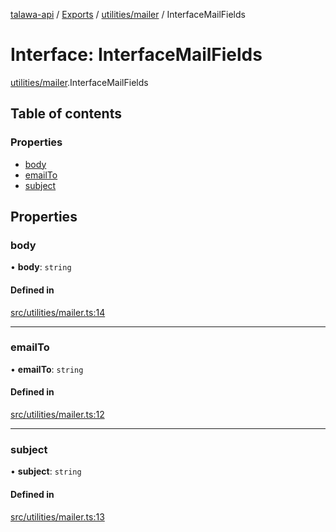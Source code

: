 [talawa-api](../README.md) / [Exports](../modules.md) / [utilities/mailer](../modules/utilities_mailer.md) / InterfaceMailFields

# Interface: InterfaceMailFields

[utilities/mailer](../modules/utilities_mailer.md).InterfaceMailFields

## Table of contents

### Properties

- [body](utilities_mailer.InterfaceMailFields.md#body)
- [emailTo](utilities_mailer.InterfaceMailFields.md#emailto)
- [subject](utilities_mailer.InterfaceMailFields.md#subject)

## Properties

### body

• **body**: `string`

#### Defined in

[src/utilities/mailer.ts:14](https://github.com/PalisadoesFoundation/talawa-api/blob/708df7e/src/utilities/mailer.ts#L14)

___

### emailTo

• **emailTo**: `string`

#### Defined in

[src/utilities/mailer.ts:12](https://github.com/PalisadoesFoundation/talawa-api/blob/708df7e/src/utilities/mailer.ts#L12)

___

### subject

• **subject**: `string`

#### Defined in

[src/utilities/mailer.ts:13](https://github.com/PalisadoesFoundation/talawa-api/blob/708df7e/src/utilities/mailer.ts#L13)
